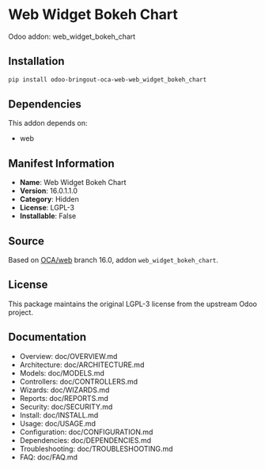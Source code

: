 # Web Widget Bokeh Chart

Odoo addon: web_widget_bokeh_chart

## Installation

```bash
pip install odoo-bringout-oca-web-web_widget_bokeh_chart
```

## Dependencies

This addon depends on:
- web

## Manifest Information

- **Name**: Web Widget Bokeh Chart
- **Version**: 16.0.1.1.0
- **Category**: Hidden
- **License**: LGPL-3
- **Installable**: False

## Source

Based on [OCA/web](https://github.com/OCA/web) branch 16.0, addon `web_widget_bokeh_chart`.

## License

This package maintains the original LGPL-3 license from the upstream Odoo project.

## Documentation

- Overview: doc/OVERVIEW.md
- Architecture: doc/ARCHITECTURE.md
- Models: doc/MODELS.md
- Controllers: doc/CONTROLLERS.md
- Wizards: doc/WIZARDS.md
- Reports: doc/REPORTS.md
- Security: doc/SECURITY.md
- Install: doc/INSTALL.md
- Usage: doc/USAGE.md
- Configuration: doc/CONFIGURATION.md
- Dependencies: doc/DEPENDENCIES.md
- Troubleshooting: doc/TROUBLESHOOTING.md
- FAQ: doc/FAQ.md

